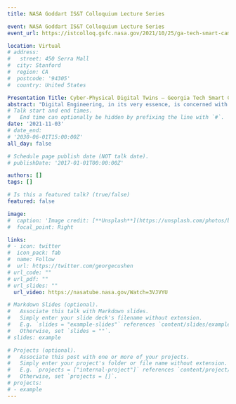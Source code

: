 ```yaml
---
title: NASA Goddart IS&T Colloquium Lecture Series 

event: NASA Goddart IS&T Colloquium Lecture Series 
event_url: https://istcolloq.gsfc.nasa.gov/2021/10/25/ga-tech-smart-campus-digital-twin/

location: Virtual
# address:
#   street: 450 Serra Mall
#  city: Stanford
#  region: CA
#  postcode: '94305'
#  country: United States

Presentation Title: Cyber-Physical Digital Twins – Georgia Tech Smart Campus Cases Studies
abstract: "Digital Engineering, in its very essence, is concerned with advancements in computing, modeling, data management and analytical capabilities to improve the practice of engineering.  Key to Digital Engineering is the concept of Digital Twin.  While initially developed for engineering systems, Digital Twins are now being implemented for socio-cyber-physical systems (e.g. smart buildings, smart cities, etc.) due to their ability to leverage the benefits of digital technologies to non-digital systems. In their presentation, Dr. Olivia Fischer and Dr. Scott Duncan will first present a multi-scale, integrated environment that supports situational awareness, optimization, as well as forecasting and virtual experimentation at the Georgia Tech campus level. They will then discuss recent efforts in developing a Digital Twin of GT’s Kendeda Building for Innovative Sustainable Design (KBISD). The use of the Digital Twin made it possible for KBISD to receive certification in 2021 as a “Living Building” from the International Living Futures Institute (ILFI). Finally, they will address the shortcomings of current approaches to the development of Digital Twins and introduce ongoing efforts towards the definition and implementation of a model-based approach to the definition and development of Institutional Management Digital Twins which leverages architectural and Model Based Systems Engineering (MBSE) practices and principles."
# Talk start and end times.
#   End time can optionally be hidden by prefixing the line with `#`.
date: '2021-11-03'
# date_end: 
# '2030-06-01T15:00:00Z'
all_day: false

# Schedule page publish date (NOT talk date).
# publishDate: '2017-01-01T00:00:00Z'

authors: []
tags: []

# Is this a featured talk? (true/false)
featured: false

image:
#  caption: 'Image credit: [**Unsplash**](https://unsplash.com/photos/bzdhc5b3Bxs)'
#  focal_point: Right

links:
# - icon: twitter
#  icon_pack: fab
#  name: Follow
#  url: https://twitter.com/georgecushen
# url_code: ""
# url_pdf: ""
# url_slides: ""
  url_video: https://nasatube.nasa.gov/Watch=3VJVYU

# Markdown Slides (optional).
#   Associate this talk with Markdown slides.
#   Simply enter your slide deck's filename without extension.
#   E.g. `slides = "example-slides"` references `content/slides/example-slides.md`.
#   Otherwise, set `slides = ""`.
# slides: example

# Projects (optional).
#   Associate this post with one or more of your projects.
#   Simply enter your project's folder or file name without extension.
#   E.g. `projects = ["internal-project"]` references `content/project/deep-learning/index.md`.
#   Otherwise, set `projects = []`.
# projects:
# - example
---
```



